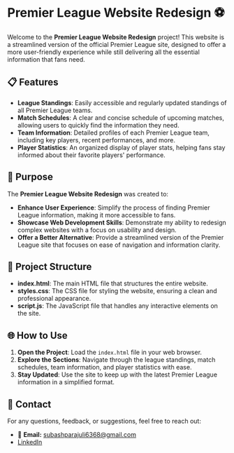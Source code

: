 # Premier League Website Redesign ⚽

Welcome to the **Premier League Website Redesign** project! This website is a streamlined version of the official Premier League site, designed to offer a more user-friendly experience while still delivering all the essential information that fans need.

## 📋 Features

- **League Standings**: Easily accessible and regularly updated standings of all Premier League teams.
- **Match Schedules**: A clear and concise schedule of upcoming matches, allowing users to quickly find the information they need.
- **Team Information**: Detailed profiles of each Premier League team, including key players, recent performances, and more.
- **Player Statistics**: An organized display of player stats, helping fans stay informed about their favorite players' performance.

## 🎯 Purpose

The **Premier League Website Redesign** was created to:
- **Enhance User Experience**: Simplify the process of finding Premier League information, making it more accessible to fans.
- **Showcase Web Development Skills**: Demonstrate my ability to redesign complex websites with a focus on usability and design.
- **Offer a Better Alternative**: Provide a streamlined version of the Premier League site that focuses on ease of navigation and information clarity.

## 📂 Project Structure

- **index.html**: The main HTML file that structures the entire website.
- **styles.css**: The CSS file for styling the website, ensuring a clean and professional appearance.
- **script.js**: The JavaScript file that handles any interactive elements on the site.

## 🌐 How to Use

1. **Open the Project**: Load the `index.html` file in your web browser.
2. **Explore the Sections**: Navigate through the league standings, match schedules, team information, and player statistics with ease.
3. **Stay Updated**: Use the site to keep up with the latest Premier League information in a simplified format.

## 📧 Contact

For any questions, feedback, or suggestions, feel free to reach out:

- 📧 **Email:** [subashparajuli6368@gmail.com](mailto:subashparajuli6368@gmail.com)
- [LinkedIn](https://www.linkedin.com/in/subash-parajuli-379b6b320)
